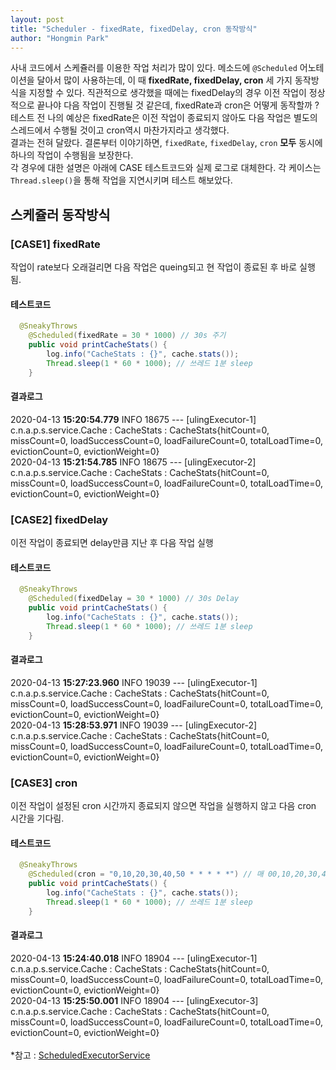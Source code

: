 ```yaml
---
layout: post
title: "Scheduler - fixedRate, fixedDelay, cron 동작방식"
author: "Hongmin Park"
---
```

사내 코드에서 스케쥴러를 이용한 작업 처리가 많이 있다. 메소드에 `@Scheduled` 어노테이션을 달아서 많이 사용하는데, 이 때 **fixedRate, fixedDelay, cron** 세 가지 동작방식을 지정할 수 있다.
직관적으로 생각했을 때에는 fixedDelay의 경우 이전 작업이 정상적으로 끝나야 다음 작업이 진행될 것 같은데, fixedRate과 cron은 어떻게 동작할까 ?<br>
테스트 전 나의 예상은 fixedRate은 이전 작업이 종료되지 않아도 다음 작업은 별도의 스레드에서 수행될 것이고 cron역시 마찬가지라고 생각했다.<br>
결과는 전혀 달랐다. 결론부터 이야기하면, `fixedRate`, `fixedDelay`, `cron` **모두** 동시에 하나의 작업이 수행됨을 보장한다.<br>
각 경우에 대한 설명은 아래에 CASE 테스트코드와 실제 로그로 대체한다. 각 케이스는 `Thread.sleep()`을 통해 작업을 지연시키며 테스트 해보았다.

## 스케쥴러 동작방식
### [CASE1] fixedRate
작업이 rate보다 오래걸리면 다음 작업은 queing되고 현 작업이 종료된 후 바로 실행됨.
#### 테스트코드
```java
  @SneakyThrows
	@Scheduled(fixedRate = 30 * 1000) // 30s 주기
	public void printCacheStats() {
		log.info("CacheStats : {}", cache.stats());
		Thread.sleep(1 * 60 * 1000); // 쓰레드 1분 sleep
	}
```
#### 결과로그
2020-04-13 **15:20:54.779** INFO 18675 --- [ulingExecutor-1] c.n.a.p.s.service.Cache : CacheStats : CacheStats{hitCount=0, missCount=0, loadSuccessCount=0, loadFailureCount=0, totalLoadTime=0, evictionCount=0, evictionWeight=0}<br>
2020-04-13 **15:21:54.785** INFO 18675 --- [ulingExecutor-2] c.n.a.p.s.service.Cache : CacheStats : CacheStats{hitCount=0, missCount=0, loadSuccessCount=0, loadFailureCount=0, totalLoadTime=0, evictionCount=0, evictionWeight=0}<br>
### [CASE2] fixedDelay
이전 작업이 종료되면 delay만큼 지난 후 다음 작업 실행

#### 테스트코드
```java
  @SneakyThrows
	@Scheduled(fixedDelay = 30 * 1000) // 30s Delay
	public void printCacheStats() {
		log.info("CacheStats : {}", cache.stats());
		Thread.sleep(1 * 60 * 1000); // 쓰레드 1분 sleep
	}
```
#### 결과로그
2020-04-13 **15:27:23.960** INFO 19039 --- [ulingExecutor-1] c.n.a.p.s.service.Cache : CacheStats : CacheStats{hitCount=0, missCount=0, loadSuccessCount=0, loadFailureCount=0, totalLoadTime=0, evictionCount=0, evictionWeight=0}<br>
2020-04-13 **15:28:53.971** INFO 19039 --- [ulingExecutor-2] c.n.a.p.s.service.Cache : CacheStats : CacheStats{hitCount=0, missCount=0, loadSuccessCount=0, loadFailureCount=0, totalLoadTime=0, evictionCount=0, evictionWeight=0}<br>

### [CASE3] cron
이전 작업이 설정된 cron 시간까지 종료되지 않으면 작업을 실행하지 않고 다음 cron 시간을 기다림.
#### 테스트코드
```java
  @SneakyThrows
	@Scheduled(cron = "0,10,20,30,40,50 * * * * *") // 매 00,10,20,30,40,50s
	public void printCacheStats() {
		log.info("CacheStats : {}", cache.stats());
		Thread.sleep(1 * 60 * 1000); // 쓰레드 1분 sleep
	}
```
#### 결과로그
2020-04-13 **15:24:40.018** INFO 18904 --- [ulingExecutor-1] c.n.a.p.s.service.Cache : CacheStats : CacheStats{hitCount=0, missCount=0, loadSuccessCount=0, loadFailureCount=0, totalLoadTime=0, evictionCount=0, evictionWeight=0}<br>
2020-04-13 **15:25:50.001** INFO 18904 --- [ulingExecutor-3] c.n.a.p.s.service.Cache : CacheStats : CacheStats{hitCount=0, missCount=0, loadSuccessCount=0, loadFailureCount=0, totalLoadTime=0, evictionCount=0, evictionWeight=0}<br>
<br>
*참고 : [ScheduledExecutorService](https://docs.oracle.com/javase/8/docs/api/java/util/concurrent/ScheduledExecutorService.html?is-external=true)
